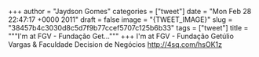 
+++
author = "Jaydson Gomes"
categories = ["tweet"]
date = "Mon Feb 28 22:47:17 +0000 2011"
draft = false
image = "{TWEET_IMAGE}"
slug = "38457b4c3030d8c5d7f9b77ccef5707c125b6b33"
tags = ["tweet"]
title = """I'm at FGV - Fundação Get..."""
+++
I'm at FGV - Fundação Getúlio Vargas & Faculdade Decision de Negócios http://4sq.com/hsOK1z

